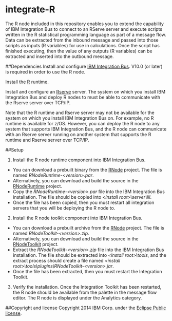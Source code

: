 integrate-R
===========

The R node included in this repository enables you to extend the capability of IBM Integration Bus to connect to an RServe server and execute scripts written in the R statistical programming language as part of a message flow. Data can be extracted from the inbound message and passed into those scripts as inputs (R variables) for use in calculations. Once the script has finished executing, then the value of any outputs (R variables) can be extracted and inserted into the outbound message.

##Dependencies
Install and configure [IBM Integration Bus](http://www.ibm.com/software/products/us/en/integration-bus/). V10.0 (or later) is required in order to use the R node.

Install the [R](http://www.r-project.org/) runtime.

Install and configure an [Rserve](https://rforge.net/Rserve/) server. The system on which you install IBM Integration Bus and deploy R nodes to must be able to communicate with the Rserve server over TCP/IP.

Note that the R runtime and Rserve server may not be available for the system on which you install IBM Integration Bus on. For example, no R runtime is available for z/OS. However, you can deploy the R node to any system that supports IBM Integration Bus, and the R node can communicate with an Rserve server running on another system that supports the R runtime and Rserve server over TCP/IP.

##Setup
1. Install the R node runtime component into IBM Integration Bus. 
  * You can download a prebuilt binary from the [RNode](RNode) project. The file is named *RNodeRuntime-\<version\>.par*.
  * Alternatively, you can download and build the source in the [RNodeRuntime](RNodeRuntime) project.
  * Copy the *RNodeRuntime-\<version\>.par* file into the IBM Integration Bus installation. The file should be copied into *\<install root\>\server\lil*.
  * Once the file has been copied, then you must restart all integration servers that you will be deploying the R node to.

2. Install the R node toolkit component into IBM Integration Bus.
  * You can download a prebuilt archive from the [RNode](RNode) project. The file is named *RNodeToolkit-\<version\>.zip*.
  * Alternatively, you can download and build the source in the [RNodeToolkit](RNodeToolkit) project.
  * Extract the *RNodeToolkit-\<version\>.zip* file into the IBM Integration Bus installation. The file should be extracted into *\<install root\>\tools*, and the extract process should create a file named *\<install root\>\tools\plugins\RNodeToolkit-\<version\>.jar*.
  * Once the file has been extracted, then you must restart the Integration Toolkit.

3. Verify the installation. Once the Integration Toolkit has been restarted, the R node should be available from the palette in the message flow editor. The R node is displayed under the Analytics category.

##Copyright and license
Copyright 2014 IBM Corp. under the [Eclipse Public license](http://www.eclipse.org/legal/epl-v10.html).
